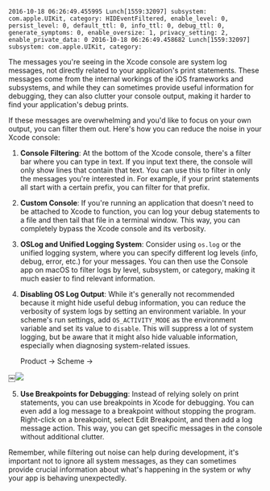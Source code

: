 
```
2016-10-18 06:26:49.455995 Lunch[1559:32097] subsystem: com.apple.UIKit, category: HIDEventFiltered, enable_level: 0, persist_level: 0, default_ttl: 0, info_ttl: 0, debug_ttl: 0, generate_symptoms: 0, enable_oversize: 1, privacy_setting: 2, enable_private_data: 0 2016-10-18 06:26:49.458682 Lunch[1559:32097] subsystem: com.apple.UIKit, category:
```

The messages you're seeing in the Xcode console are system log messages, not directly related to your application's print statements. These messages come from the internal workings of the iOS frameworks and subsystems, and while they can sometimes provide useful information for debugging, they can also clutter your console output, making it harder to find your application's debug prints.

If these messages are overwhelming and you'd like to focus on your own output, you can filter them out. Here's how you can reduce the noise in your Xcode console:

1. **Console Filtering**: At the bottom of the Xcode console, there's a filter bar where you can type in text. If you input text there, the console will only show lines that contain that text. You can use this to filter in only the messages you're interested in. For example, if your print statements all start with a certain prefix, you can filter for that prefix.

2. **Custom Console**: If you're running an application that doesn't need to be attached to Xcode to function, you can log your debug statements to a file and then tail that file in a terminal window. This way, you can completely bypass the Xcode console and its verbosity.

3. **OSLog and Unified Logging System**: Consider using `os.log` or the unified logging system, where you can specify different log levels (info, debug, error, etc.) for your messages. You can then use the Console app on macOS to filter logs by level, subsystem, or category, making it much easier to find relevant information.

4. **Disabling OS Log Output**: While it's generally not recommended because it might hide useful debug information, you can reduce the verbosity of system logs by setting an environment variable. In your scheme's run settings, add `OS_ACTIVITY_MODE` as the environment variable and set its value to `disable`. This will suppress a lot of system logging, but be aware that it might also hide valuable information, especially when diagnosing system-related issues.
   
   
   Product -> Scheme ->
   
￼![](kUcbKeD.png)

5. **Use Breakpoints for Debugging**: Instead of relying solely on print statements, you can use breakpoints in Xcode for debugging. You can even add a log message to a breakpoint without stopping the program. Right-click on a breakpoint, select Edit Breakpoint, and then add a log message action. This way, you can get specific messages in the console without additional clutter.

Remember, while filtering out noise can help during development, it's important not to ignore all system messages, as they can sometimes provide crucial information about what's happening in the system or why your app is behaving unexpectedly.

